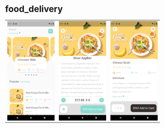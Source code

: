 # food_delivery


<div style="text-align: center">
    <table>
        <tr>
            <td style="text-align: center">
                    <img src="https://github.com/rajan-poudel/Food-App/blob/main/Screenshot/home.png" width="200"/>
            </td>            
            <td style="text-align: center">              
                     <img src="https://github.com/rajan-poudel/Food-App/blob/main/Screenshot/recommended.png" width="200"/>
            </td>
            <td style="text-align: center">
                    <img src="https://github.com/rajan-poudel/Food-App/blob/main/Screenshot/popular.png" width="200"/>
            </td>           
      </tr>
  </table>